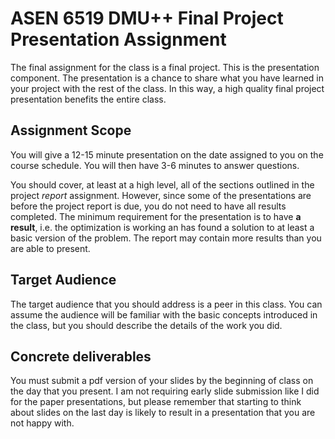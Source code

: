 ASEN 6519 DMU++ Final Project Presentation Assignment
=========================

The final assignment for the class is a final project. This is the presentation component. The presentation is a chance to share what you have learned in your project with the rest of the class. In this way, a high quality final project presentation benefits the entire class.

Assignment Scope
----------------

You will give a 12-15 minute presentation on the date assigned to you on the course schedule. You will then have 3-6 minutes to answer questions.

You should cover, at least at a high level, all of the sections outlined in the project *report* assignment. However, since some of the presentations are before the project report is due, you do not need to have all results completed. The minimum requirement for the presentation is to have **a result**, i.e. the optimization is working an has found a solution to at least a basic version of the problem. The report may contain more results than you are able to present.

Target Audience
---------------

The target audience that you should address is a peer in this class. You can assume the audience will be familiar with the basic concepts introduced in the class, but you should describe the details of the work you did.

Concrete deliverables
---------------------

You must submit a pdf version of your slides by the beginning of class on the day that you present.
I am not requiring early slide submission like I did for the paper presentations, but please remember that starting to think about slides on the last day is likely to result in a presentation that you are not happy with.
